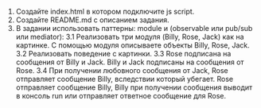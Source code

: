1. Создайте index.html в котором подключите js script.
2. Создайте README.md с описанием задания.
3. В задании использовать паттерны: module и (observable или pub/sub или mediator):
   3.1 Реализовать три модуля (Billy, Rose, Jack) как на картинке. С помощью модуля описываете объекты Billy, Rose, Jack.
   3.2 Реализовать поведение с картинки.
   3.3 Rose подписана на сообщения от Billy и Jack.
   Billy и Jack подписаны на сообщения от Rose.
   3.4 При получении любовного сообщения от Jack, Rose отправляет сообщение Billy, вследствии который убегает. Rose отправляет сообщение Billy, Billy при получении сообщения выводит в консоль run или отправляет ответное сообщение для Rose.
